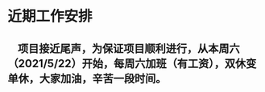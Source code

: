 # 近期工作安排
## &nbsp;&nbsp;&nbsp;&nbsp;项目接近尾声，为保证项目顺利进行，从本周六（2021/5/22）开始，每周六加班（有工资），双休变单休，大家加油，辛苦一段时间。
